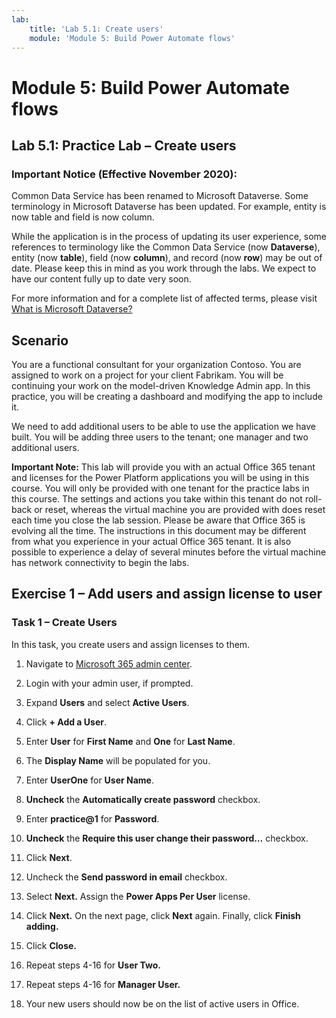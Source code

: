```yaml
---
lab:
    title: 'Lab 5.1: Create users'
    module: 'Module 5: Build Power Automate flows'
---
```


Module 5: Build Power Automate flows
==================

## Lab 5.1: Practice Lab – Create users

### Important Notice (Effective November 2020):
Common Data Service has been renamed to Microsoft Dataverse. Some terminology in Microsoft Dataverse has been updated. For example, entity is now table and field is now column. 

While the application is in the process of updating its user experience, some references to terminology like the Common Data Service (now **Dataverse**), entity (now **table**), field (now **column**), and record (now **row**) may be out of date. Please keep this in mind as you work through the labs. We expect to have our content fully up to date very soon. 

For more information and for a complete list of affected terms, please visit [What is Microsoft Dataverse?](https://docs.microsoft.com/en-us/powerapps/maker/common-data-service/data-platform-intro#terminology-updates)

Scenario
--------

You are a functional consultant for your organization Contoso. You are assigned
to work on a project for your client Fabrikam. You will be continuing your work
on the model-driven Knowledge Admin app. In this practice, you will be creating
a dashboard and modifying the app to include it.

We need to add additional users to be able to use the application we have built.
You will be adding three users to the tenant; one manager and two additional
users.

**Important Note:** This lab will provide you with an actual Office 365 tenant
and licenses for the Power Platform applications you will be using in this
course. You will only be provided with one tenant for the practice labs in this
course. The settings and actions you take within this tenant do not roll-back or
reset, whereas the virtual machine you are provided with does reset each time
you close the lab session. Please be aware that Office 365 is evolving all the
time. The instructions in this document may be different from what you
experience in your actual Office 365 tenant. It is also possible to experience a
delay of several minutes before the virtual machine has network connectivity to
begin the labs.

## Exercise 1 – Add users and assign license to user

### Task 1 – Create Users

In this task, you create users and assign licenses to them.

1.  Navigate to [Microsoft 365 admin center](https://admin.microsoft.com).

2.  Login with your admin user, if prompted.

3.  Expand **Users** and select **Active Users**.

4.  Click **+ Add a User**.

5.  Enter **User** for **First Name** and **One** for **Last Name**.

6.  The **Display Name** will be populated for you.

7.  Enter **UserOne** for **User Name**.

8.  **Uncheck** the **Automatically create password** checkbox.

9.  Enter **practice\@1** for **Password**.

10. **Uncheck** the **Require this user change their password…** checkbox.

11. Click **Next**.

12. Uncheck the **Send password in email** checkbox.

13. Select **Next.** Assign the **Power Apps Per User** license.

14. Click **Next.** On the next page, click **Next** again. Finally, click
    **Finish adding.**

15. Click **Close.**

16. Repeat steps 4-16 for **User Two.**

17. Repeat steps 4-16 for **Manager User.**

18. Your new users should now be on the list of active users in Office.
